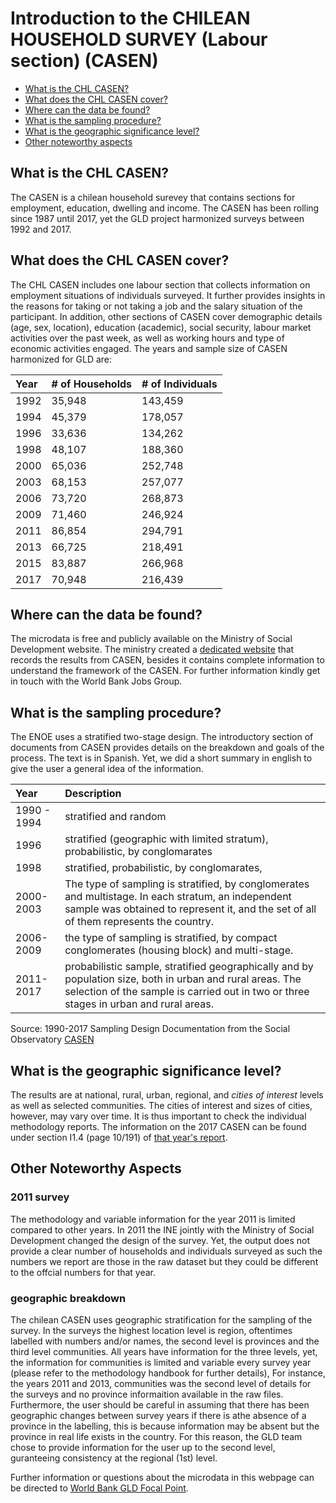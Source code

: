 Introduction to the CHILEAN HOUSEHOLD SURVEY (Labour section) (CASEN)
================

- [What is the CHL CASEN?](#what-is-the-chl-casen)
- [What does the CHL CASEN cover?](#what-does-the-chl-casen-cover)
- [Where can the data be found?](#where-can-the-data-be-found)
- [What is the sampling procedure?](#what-is-the-sampling-procedure)
- [What is the geographic significance level?](#what-is-the-geographic-significance-level)
- [Other noteworthy aspects](#other-noteworthy-aspects)

## What is the CHL CASEN?

The CASEN is a chilean household surevey that contains sections for employment, education, dwelling and income. The CASEN has been rolling since 1987 until 2017, yet the GLD project harmonized surveys between 1992 and 2017.  

## What does the CHL CASEN cover?

The CHL CASEN includes one labour section that collects information on employment situations of individuals surveyed. It further provides insights in the reasons for taking or not taking a job and the salary situation of the participant. In addition, other sections of CASEN cover demographic details (age, sex, location), education (academic), social security, labour market activities over the past week, as well as working hours and type of economic activities engaged. The years and sample size of CASEN harmonized for GLD are:

| Year	| # of Households	| # of Individuals	|
| :-------	| :--------		| :--------	 	|
| 1992	| 35,948	| 143,459	|
| 1994	| 45,379	| 178,057	|
| 1996	| 33,636	| 134,262	|
| 1998	| 48,107	| 188,360	|
| 2000	| 65,036	| 252,748	|
| 2003	| 68,153	| 257,077	|
| 2006	| 73,720    | 268,873   |
| 2009	| 71,460    | 246,924 	|
| 2011	| 86,854    | 294,791   |
| 2013	| 66,725    | 218,491   |
| 2015	| 83,887    | 266,968   |
| 2017	| 70,948    | 216,439	  |

## Where can the data be found?

The microdata is free and publicly available on the Ministry of Social Development website. The ministry created a [dedicated website](http://observatorio.ministeriodesarrollosocial.gob.cl/encuesta-casen) that records the results from CASEN, besides it contains complete information to understand the framework of the CASEN. For further information kindly get in touch with the World Bank Jobs Group. 

## What is the sampling procedure?

The ENOE uses a stratified two-stage design. The introductory section of documents from CASEN provides details on the breakdown and goals of the process. The text is in Spanish. Yet, we did a short summary in english to give the user a general idea of the information.  

| Year	|  Description |
| :-------	| :--------		| 
| 1990 - 1994| stratified and random  | 
| 1996 | stratified (geographic with limited stratum), probabilistic, by conglomarates  | 
| 1998 | stratified, probabilistic, by conglomarates,  |
| 2000-2003 | The type of sampling is stratified, by conglomerates and multistage. In each stratum, an independent sample was obtained to represent it, and the set of all of them represents the country.|
| 2006-2009 |the type of sampling is stratified, by compact conglomerates (housing block) and multi-stage.|
| 2011-2017 | probabilistic sample, stratified geographically and by population size, both in urban and rural areas. The selection of the sample is carried out in two or three stages in urban and rural areas.|

Source: 1990-2017 Sampling Design Documentation from the Social Observatory [CASEN]( http://observatorio.ministeriodesarrollosocial.gob.cl/encuesta-casen-2017)

## What is the geographic significance level?

The results are at national, rural, urban, regional, and *cities of interest* levels as well as selected communities. The cities of interest and sizes of cities, however, may vary over time. It is thus important to check the individual methodology reports. The information on the 2017 CASEN can be found under section I1.4 (page 10/191) of [that year's report](http://observatorio.ministeriodesarrollosocial.gob.cl/storage/docs/casen/2017/Diseno_Muestral_Casen_2017_MDS.pdf#page10).

## Other Noteworthy Aspects 

### 2011 survey
The methodology and variable information for the year 2011 is limited compared to other years. In 2011 the INE jointly with the Ministry of Social Development changed the design of the survey. Yet, the output does not provide a clear number of households and individuals surveyed as such the numbers we report are those in the raw dataset but they could be different to the offcial numbers for that year.

### geographic breakdown
The chilean CASEN uses geographic stratification for the sampling of the survey. In the surveys the highest location level is region, oftentimes labelled with numbers and/or names, the second level is provinces and the third level communities. All years have information for the three levels, yet,  the information for communities is limited and variable every survey year (please refer to the methodology handbook for further details), For instance, the years 2011 and 2013, communities was the second level of details for the surveys and no province informaition available in the raw files. Furthermore, the user should be careful in assuming that there has been geographic changes between survey years if there is athe absence of a province in the labelling, this is because information may be absent but the province in real life exists in the country. For this reason, the GLD team chose to provide information for the user up to the second level, guranteeing consistency at the regional (1st) level.

Further information or questions about the microdata in this webpage can be directed to [World Bank GLD Focal Point](mailto:gld@worldbank.org).
